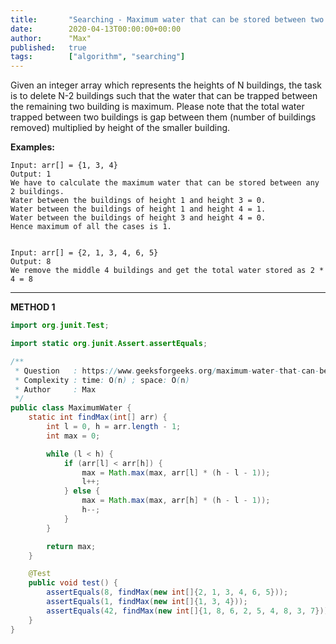 ```yaml
---
title:       "Searching - Maximum water that can be stored between two buildings"
date:        2020-04-13T00:00:00+00:00
author:      "Max"
published:   true
tags:        ["algorithm", "searching"]
---
```


Given an integer array which represents the heights of N buildings, the task is to delete N-2 buildings such that the water that can be trapped between the remaining two building is maximum. Please note that the total water trapped between two buildings is gap between them (number of buildings removed) multiplied by height of the smaller building.

**Examples:**

```
Input: arr[] = {1, 3, 4}
Output: 1
We have to calculate the maximum water that can be stored between any 2 buildings.
Water between the buildings of height 1 and height 3 = 0.
Water between the buildings of height 1 and height 4 = 1.
Water between the buildings of height 3 and height 4 = 0.
Hence maximum of all the cases is 1.


Input: arr[] = {2, 1, 3, 4, 6, 5}
Output: 8
We remove the middle 4 buildings and get the total water stored as 2 * 4 = 8
```

---

**METHOD 1**

```java
import org.junit.Test;

import static org.junit.Assert.assertEquals;

/**
 * Question   : https://www.geeksforgeeks.org/maximum-water-that-can-be-stored-between-two-buildings/
 * Complexity : time: O(n) ; space: O(n)
 * Author     : Max
 */
public class MaximumWater {
    static int findMax(int[] arr) {
        int l = 0, h = arr.length - 1;
        int max = 0;

        while (l < h) {
            if (arr[l] < arr[h]) {
                max = Math.max(max, arr[l] * (h - l - 1));
                l++;
            } else {
                max = Math.max(max, arr[h] * (h - l - 1));
                h--;
            }
        }

        return max;
    }

    @Test
    public void test() {
        assertEquals(8, findMax(new int[]{2, 1, 3, 4, 6, 5}));
        assertEquals(1, findMax(new int[]{1, 3, 4}));
        assertEquals(42, findMax(new int[]{1, 8, 6, 2, 5, 4, 8, 3, 7}));
    }
}
```
